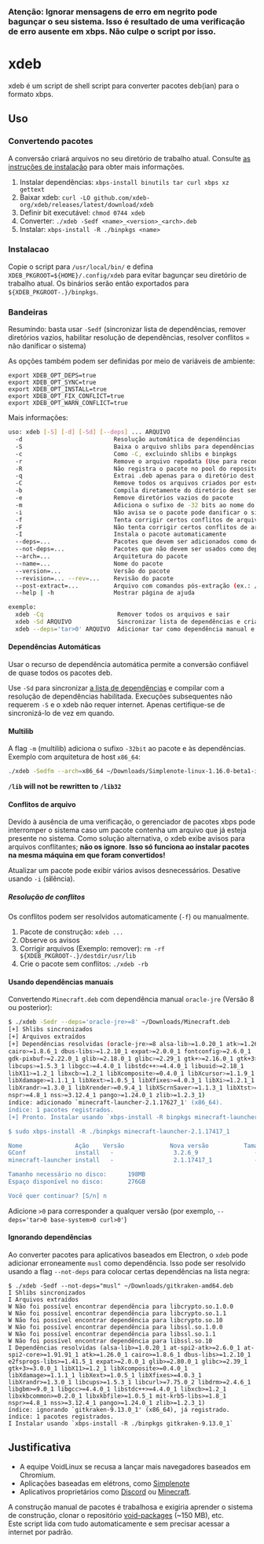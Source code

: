 ### Atenção: Ignorar mensagens de erro em negrito pode bagunçar o seu sistema. Isso é resultado de uma verificação de erro ausente em xbps. Não culpe o script por isso.

# xdeb
xdeb é um script de shell script para converter pacotes deb(ian) para o formato xbps.

## Uso

### Convertendo pacotes
A conversão criará arquivos no seu diretório de trabalho atual. Consulte [as instruções de instalação](#Instalacao) para obter mais informações.

1. Instalar dependências: `xbps-install binutils tar curl xbps xz gettext`
2. Baixar xdeb: `curl -LO github.com/xdeb-org/xdeb/releases/latest/download/xdeb`
3. Definir bit executável: `chmod 0744 xdeb`
4. Converter: `./xdeb -Sedf <name>_<version>_<arch>.deb`
5. Instalar: `xbps-install -R ./binpkgs <name>`

### Instalacao
Copie o script para `/usr/local/bin/` e defina `XDEB_PKGROOT=${HOME}/.config/xdeb` para evitar bagunçar seu diretório de trabalho atual.
Os binários serão então exportados para `${XDEB_PKGROOT-.}/binpkgs`.

### Bandeiras
Resumindo: basta usar `-Sedf` (sincronizar lista de dependências, remover diretórios vazios, habilitar resolução de dependências, resolver conflitos = não danificar o sistema)

As opções também podem ser definidas por meio de variáveis ​​de ambiente:
```
export XDEB_OPT_DEPS=true
export XDEB_OPT_SYNC=true
export XDEB_OPT_INSTALL=true
export XDEB_OPT_FIX_CONFLICT=true
export XDEB_OPT_WARN_CONFLICT=true
```

Mais informações:
```sh
uso: xdeb [-S] [-d] [-Sd] [--deps] ... ARQUIVO
  -d                          Resolução automática de dependências
  -S                          Baixa o arquivo shlibs para dependências automáticas
  -c                          Como -C, excluindo shlibs e binpkgs
  -r                          Remove o arquivo repodata (Use para reconstruir)
  -R                          Não registra o pacote no pool do repositório.
  -q                          Extrai .deb apenas para o diretório dest, não compila
  -C                          Remove todos os arquivos criados por este script
  -b                          Compila diretamente do diretório dest sem um arquivo .deb
  -e                          Remove diretórios vazios do pacote
  -m                          Adiciona o sufixo de -32 bits ao nome do pacote
  -i                          Não avisa se o pacote pode danificar o sistema
  -f                          Tenta corrigir certos conflitos de arquivo (obsoleto)
  -F                          Não tenta corrigir certos conflitos de arquivo
  -I                          Instala o pacote automaticamente
  --deps=...                  Pacotes que devem ser adicionados como dependências
  --not-deps=...              Pacotes que não devem ser usados ​​como dependências
  --arch=...                  Arquitetura do pacote
  --name=...                  Nome do pacote
  --version=...               Versão do pacote
  --revision=... --rev=...    Revisão do pacote
  --post-extract=...          Arquivo com comandos pós-extração (ex.: /dev/stdin)
  --help | -h                 Mostrar página de ajuda

exemplo:
  xdeb -Cq                     Remover todos os arquivos e sair
  xdeb -Sd ARQUIVO             Sincronizar lista de dependências e criar pacote
  xdeb --deps='tar>0' ARQUIVO  Adicionar tar como dependência manual e criar pacote
```

#### Dependências Automáticas
Usar o recurso de dependência automática permite a conversão confiável de quase todos os pacotes deb.

Use `-Sd` para sincronizar [a lista de dependências](https://raw.githubusercontent.com/void-linux/void-packages/master/common/shlibs) e compilar com a resolução de dependências habilitada.
Execuções subsequentes não requerem `-S` e o xdeb não requer internet. Apenas certifique-se de sincronizá-lo de vez em quando.

#### Multilib
A flag `-m` (multilib) adiciona o sufixo `-32bit` ao pacote e às dependências.
Exemplo com arquitetura de host `x86_64`:
```sh
./xdeb -Sedfm --arch=x86_64 ~/Downloads/Simplenote-linux-1.16.0-beta1-i386.deb
```
**`/lib` will not be rewritten to `/lib32`**

#### Conflitos de arquivo
Devido à ausência de uma verificação, o gerenciador de pacotes xbps pode interromper o sistema caso um pacote contenha um arquivo que já esteja presente no sistema.
Como solução alternativa, o xdeb exibe avisos para arquivos conflitantes; **não os ignore**.
**Isso só funciona ao instalar pacotes na mesma máquina em que foram convertidos!**

Atualizar um pacote pode exibir vários avisos desnecessários. Desative usando `-i` (s**i**lência).

##### Resolução de conflitos
Os conflitos podem ser resolvidos automaticamente (`-f`) ou manualmente.

1. Pacote de construção: `xdeb ...`
2. Observe os avisos
3. Corrigir arquivos (Exemplo: remover): `rm -rf ${XDEB_PKGROOT-.}/destdir/usr/lib`
4. Crie o pacote sem conflitos: `./xdeb -rb`

#### Usando dependências manuais
Convertendo `Minecraft.deb` com dependência manual `oracle-jre` (Versão 8 ou posterior):
```sh
$ ./xdeb -Sedr --deps='oracle-jre>=8' ~/Downloads/Minecraft.deb
[+] Shlibs sincronizados
[+] Arquivos extraídos
[+] Dependências resolvidas (oracle-jre>=8 alsa-lib>=1.0.20_1 atk>=1.26.0_1
cairo>=1.8.6_1 dbus-libs>=1.2.10_1 expat>=2.0.0_1 fontconfig>=2.6.0_1
gdk-pixbuf>=2.22.0_1 glib>=2.18.0_1 glibc>=2.29_1 gtk+>=2.16.0_1 gtk+3>=3.0.0_1
libcups>=1.5.3_1 libgcc>=4.4.0_1 libstdc++>=4.4.0_1 libuuid>=2.18_1
libX11>=1.2_1 libxcb>=1.2_1 libXcomposite>=0.4.0_1 libXcursor>=1.1.9_1
libXdamage>=1.1.1_1 libXext>=1.0.5_1 libXfixes>=4.0.3_1 libXi>=1.2.1_1
libXrandr>=1.3.0_1 libXrender>=0.9.4_1 libXScrnSaver>=1.1.3_1 libXtst>=1.0.3_1
nspr>=4.8_1 nss>=3.12.4_1 pango>=1.24.0_1 zlib>=1.2.3_1)
índice: adicionado `minecraft-launcher-2.1.17627_1' (x86_64).
índice: 1 pacotes registrados.
[+] Pronto. Instalar usando `xbps-install -R binpkgs minecraft-launcher-2.1.17627_1`

$ sudo xbps-install -R ./binpkgs minecraft-launcher-2.1.17417_1

Nome               Ação    Versão             Nova versão          Tamanho do download
GConf              install   -                 3.2.6_9                - 
minecraft-launcher install   -                 2.1.17417_1            - 

Tamanho necessário no disco:      198MB
Espaço disponível no disco:       276GB

Você quer continuar? [S/n] n
```
Adicione `>0` para corresponder a qualquer versão (por exemplo, `--deps='tar>0 base-system>0 curl>0'`)


#### Ignorando dependências

Ao converter pacotes para aplicativos baseados em Electron, o `xdeb` pode
adicionar erroneamente `musl` como dependência. Isso pode ser resolvido usando a flag 
`--not-deps` para colocar certas dependências na lista negra:

```
$ ./xdeb -Sedf --not-deps="musl" ~/Downloads/gitkraken-amd64.deb
I Shlibs sincronizados
I Arquivos extraídos
W Não foi possível encontrar dependência para libcrypto.so.1.0.0
W Não foi possível encontrar dependência para libcrypto.so.1.1
W Não foi possível encontrar dependência para libcrypto.so.10
W Não foi possível encontrar dependência para libssl.so.1.0.0
W Não foi possível encontrar dependência para libssl.so.1.1
W Não foi possível encontrar dependência para libssl.so.10
I Dependências resolvidas (alsa-lib>=1.0.20_1 at-spi2-atk>=2.6.0_1 at-spi2-core>=1.91.91_1 atk>=1.26.0_1 cairo>=1.8.6_1 dbus-libs>=1.2.10_1 e2fsprogs-libs>=1.41.5_1 expat>=2.0.0_1 glib>=2.80.0_1 glibc>=2.39_1 gtk+3>=3.0.0_1 libX11>=1.2_1 libXcomposite>=0.4.0_1 libXdamage>=1.1.1_1 libXext>=1.0.5_1 libXfixes>=4.0.3_1 libXrandr>=1.3.0_1 libcups>=1.5.3_1 libcurl>=7.75.0_2 libdrm>=2.4.6_1 libgbm>=9.0_1 libgcc>=4.4.0_1 libstdc++>=4.4.0_1 libxcb>=1.2_1 libxkbcommon>=0.2.0_1 libxkbfile>=1.0.5_1 mit-krb5-libs>=1.8_1 nspr>=4.8_1 nss>=3.12.4_1 pango>=1.24.0_1 zlib>=1.2.3_1)
índice: ignorando `gitkraken-9.13.0_1' (x86_64), já registrado.
índice: 1 pacotes registrados.
I Instalar usando `xbps-install -R ./binpkgs gitkraken-9.13.0_1`
```

## Justificativa

- A equipe VoidLinux se recusa a lançar mais navegadores baseados em Chromium.
- Aplicações baseadas em elétrons, como [Simplenote](https://simplenote.com/)
- Aplicativos proprietários como [Discord](https://discord.gg) ou [Minecraft](https://minecraft.net).

A construção manual de pacotes é trabalhosa e exigiria aprender o sistema de construção, clonar o repositório [void-packages](https://github.com/void-linux/void-packages) (~150 MB), etc.<br>
Este script lida com tudo automaticamente e sem precisar acessar a internet por padrão.

